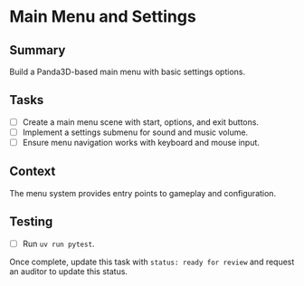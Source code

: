 # Main Menu and Settings

## Summary
Build a Panda3D-based main menu with basic settings options.

## Tasks
- [ ] Create a main menu scene with start, options, and exit buttons.
- [ ] Implement a settings submenu for sound and music volume.
- [ ] Ensure menu navigation works with keyboard and mouse input.

## Context
The menu system provides entry points to gameplay and configuration.

## Testing
- [ ] Run `uv run pytest`.

Once complete, update this task with `status: ready for review` and request an auditor to update this status.
